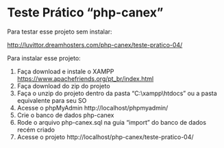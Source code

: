 # Teste Prático “php-canex”

Para testar esse projeto sem instalar:

http://luvittor.dreamhosters.com/php-canex/teste-pratico-04/

Para instalar esse projeto:

1. Faça download e instale o XAMPP https://www.apachefriends.org/pt_br/index.html
2. Faça download do zip do projeto
3. Faça o unzip do projeto dentro da pasta “C:\xampp\htdocs” ou a pasta equivalente para seu SO
4. Acesse o phpMyAdmin http://localhost/phpmyadmin/
5. Crie o banco de dados php-canex
6. Rode o arquivo php-canex.sql na guia “import” do banco de dados recém criado
7. Acesse o projeto http://localhost/php-canex/teste-pratico-04/
